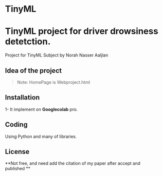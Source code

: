 # TinyML

# TinyML project for driver drowsiness detetction.
  Project for  TinyML  Subject
by Norah Nasser Aaljlan

## Idea of the project
 
> Note: HomePage is Webproject.html

## Installation
1- It implement on **Googlecolab** pro.

## Coding
Using Python and many of libraries. 

## License
**Not free, and need add the citation of my paper after accept and published **
